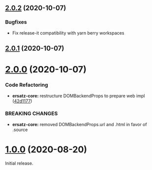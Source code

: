 ## [2.0.2](https://github.com/formidable-webview/ersatz/compare/@formidable-webview/ersatz-core@2.0.1...@formidable-webview/ersatz-core@2.0.2) (2020-10-07)

### Bugfixes

- Fix release-it compatibility with yarn berry workspaces

## [2.0.1](https://github.com/formidable-webview/ersatz/compare/@formidable-webview/ersatz@2.0.0...@formidable-webview/ersatz-core@2.0.1) (2020-10-07)

# [2.0.0](https://github.com/formidable-webview/ersatz/compare/@formidable-webview/skeletton@1.0.0...@formidable-webview/ersatz-core@2.0.0) (2020-10-07)


### Code Refactoring

* **ersatz-core:** restructure DOMBackendProps to prepare web impl ([42d1177](https://github.com/formidable-webview/ersatz/commit/42d11770f9cd866ffe10121b0c53c50b6683b63c))


### BREAKING CHANGES

* **ersatz-core:** removed DOMBackendProps.url and .html in favor of
.source

# [1.0.0](https://github.com/formidable-webview/ersatz-core/compare/v0.10.1-alpha.0...v1.0.0) (2020-08-20)

Initial release.
